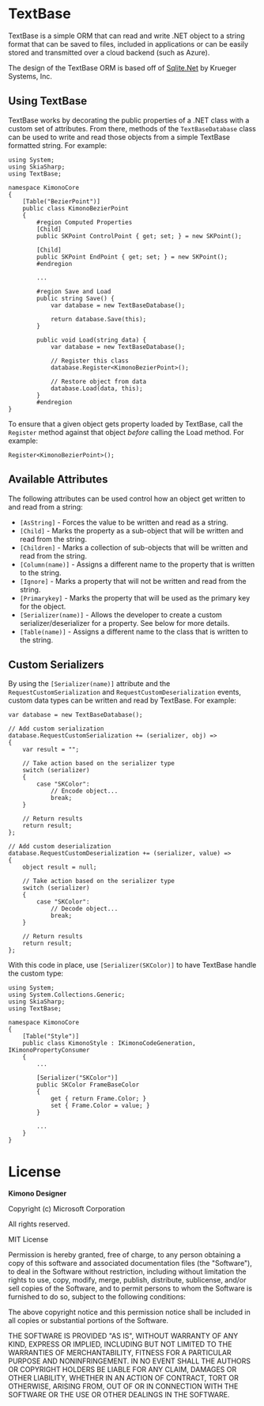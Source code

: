 TextBase
============

TextBase is a simple ORM that can read and write .NET object to a string format that can be saved to files, included in applications or can be easily stored and transmitted over a cloud backend (such as Azure).

The design of the TextBase ORM is based off of [Sqlite.Net](https://github.com/praeclarum/sqlite-net) by Krueger Systems, Inc.

## Using TextBase

TextBase works by decorating the public properties of a .NET class with a custom set of attributes. From there, methods of the `TextBaseDatabase` class can be used to write and read those objects from a simple TextBase formatted string. For example:

```
using System;
using SkiaSharp;
using TextBase;

namespace KimonoCore
{
	[Table("BezierPoint")]
	public class KimonoBezierPoint
	{
		#region Computed Properties
		[Child]
		public SKPoint ControlPoint { get; set; } = new SKPoint();

		[Child]
		public SKPoint EndPoint { get; set; } = new SKPoint();
		#endregion

		...
		
		#region Save and Load
		public string Save() {
			var database = new TextBaseDatabase();

			return database.Save(this);
		}
		
		public void Load(string data) {
			var database = new TextBaseDatabase();

			// Register this class
			database.Register<KimonoBezierPoint>();

			// Restore object from data
			database.Load(data, this);
		}
		#endregion
}
```

To ensure that a given object gets property loaded by TextBase, call the `Register` method against that object _before_ calling the Load method. For example:

```
Register<KimonoBezierPoint>();
```

## Available Attributes

The following attributes can be used control how an object get written to and read from a string:

* `[AsString]` - Forces the value to be written and read as a string.
* `[Child]` - Marks the property as a sub-object that will be written and read from the string.
* `[Children]` - Marks a collection of sub-objects that will be written and read from the string.
* `[Column(name)]` - Assigns a different name to the property that is written to the string.
* `[Ignore]` - Marks a property that will not be written and read from the string.
* `[Primarykey]` - Marks the property that will be used as the primary key for the object.
* `[Serializer(name)]` - Allows the developer to create a custom serializer/deserializer for a property. See below for more details.
* `[Table(name)]` - Assigns a different name to the class that is written to the string.

## Custom Serializers

By using the `[Serializer(name)]` attribute and the `RequestCustomSerialization` and `RequestCustomDeserialization` events, custom data types can be written and read by TextBase. For example:

```
var database = new TextBaseDatabase();

// Add custom serialization
database.RequestCustomSerialization += (serializer, obj) =>
{
	var result = "";

	// Take action based on the serializer type
	switch (serializer)
	{
		case "SKColor":
			// Encode object...
			break;
	}

	// Return results
	return result;
};

// Add custom deserialization
database.RequestCustomDeserialization += (serializer, value) =>
{
	object result = null;

	// Take action based on the serializer type
	switch (serializer)
	{
		case "SKColor":
			// Decode object...
			break;
	}

	// Return results
	return result;
};
```

With this code in place, use `[Serializer(SKColor)]` to have TextBase handle the custom type:

```
using System;
using System.Collections.Generic;
using SkiaSharp;
using TextBase;

namespace KimonoCore
{
	[Table("Style")]
	public class KimonoStyle : IKimonoCodeGeneration, IKimonoPropertyConsumer
	{
		...
		
		[Serializer("SKColor")]
		public SKColor FrameBaseColor
		{
			get { return Frame.Color; }
			set { Frame.Color = value; }
		}
		
		...
	}
}
```

# License

**Kimono Designer**

Copyright (c) Microsoft Corporation

All rights reserved. 

MIT License

Permission is hereby granted, free of charge, to any person obtaining a 
copy of this software and associated documentation files (the "Software"), 
to deal in the Software without restriction, including without limitation 
the rights to use, copy, modify, merge, publish, distribute, sublicense, 
and/or sell copies of the Software, and to permit persons to whom the 
Software is furnished to do so, subject to the following conditions:

The above copyright notice and this permission notice shall be included 
in all copies or substantial portions of the Software.

THE SOFTWARE IS PROVIDED "AS IS", WITHOUT WARRANTY OF ANY KIND, EXPRESS 
OR IMPLIED, INCLUDING BUT NOT LIMITED TO THE WARRANTIES OF MERCHANTABILITY, 
FITNESS FOR A PARTICULAR PURPOSE AND NONINFRINGEMENT. IN NO EVENT SHALL 
THE AUTHORS OR COPYRIGHT HOLDERS BE LIABLE FOR ANY CLAIM, DAMAGES OR 
OTHER LIABILITY, WHETHER IN AN ACTION OF CONTRACT, TORT OR OTHERWISE, 
ARISING FROM, OUT OF OR IN CONNECTION WITH THE SOFTWARE OR THE USE OR 
OTHER DEALINGS IN THE SOFTWARE.
